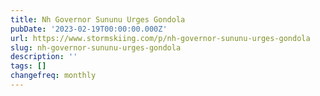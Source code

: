 ```yaml
---
title: Nh Governor Sununu Urges Gondola
pubDate: '2023-02-19T00:00:00.000Z'
url: https://www.stormskiing.com/p/nh-governor-sununu-urges-gondola
slug: nh-governor-sununu-urges-gondola
description: ''
tags: []
changefreq: monthly
---
```


<!-- Add post content below -->
